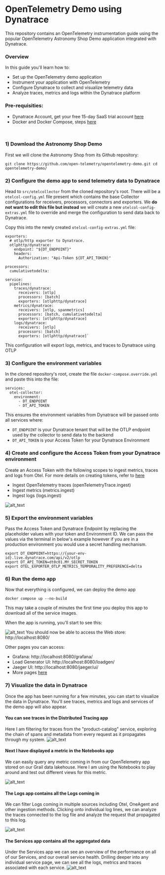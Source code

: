 # OpenTelemetry Demo using Dynatrace

This repository contains an OpenTelemetry instrumentation guide using the popular OpenTelemetry Astronomy Shop Demo application integrated with Dynatrace.

### Overview

In this guide you'll learn how to:
* Set up the OpenTelemetry demo application
* Instrument your application with OpenTelemetry
* Configure Dynatrace to collect and visualize telemetry data
* Analyze traces, metrics and logs within the Dynatrace platform

### Pre-requisities:
- Dynatrace Account, get your free 15-day SaaS trial account [here](https://www.dynatrace.com/signup/)
- Docker and Docker Compose, steps [here](https://opentelemetry.io/docs/demo/docker-deployment/)

<br />

### 1) Download the Astronomy Shop Demo 

First we will clone the Astronomy Shop from its Github repository:

`git clone https://github.com/open-telemetry/opentelemetry-demo.git cd opentelemetry-demo/`


### 2) Configure the demo app to send telemetry data to Dynatrace

Head to `src/otelcollector` from the cloned repository's root. There will be a `otelcol-config.yml` file present which contains the base Collector configurations for receivers, processors, 
connectors and exporters. We **do not want to edit this file but instead** we will create a new `otelcol-config-extras.yml` file to override and merge the configuration to send data back to Dynatrace. 

Copy this into the newly created 
`otelcol-config-extras.yml` file:

```
exporters: 
  # otlp/http exporter to Dynatrace.  
  otlphttp/dynatrace:  
    endpoint: "${DT_ENDPOINT}"  
    headers:  
      Authorization: "Api-Token ${DT_API_TOKEN}"  
 
processors:  
  cumulativetodelta:  
  
service:  
  pipelines:  
    traces/dynatrace:  
      receivers: [otlp]  
      processors: [batch]  
      exporters: [otlphttp/dynatrace]  
    metrics/dynatrace:  
      receivers: [otlp, spanmetrics]  
      processors: [batch, cumulativetodelta]  
      exporters: [otlphttp/dynatrace]  
    logs/dynatrace:  
      receivers: [otlp]  
      processors: [batch]  
      exporters: [otlphttp/dynatrace]`
```
This configuration will export logs, metrics, and traces to Dynatrace using OTLP

### 3) Configure the environment variables

In the cloned repository's root, create the file `docker-compose.override.yml` and paste this into the file:

```
services: 
  otel-collector: 
    environment: 
      - DT_ENDPOINT 
      - DT_API_TOKEN
```

This ensures the environment variables from Dynatrace will be passed onto all services where:

- `DT_ENDPOINT` is your Dynatrace tenant that will be the OTLP endpoint used by the collector to send data to the backend
- `DT_API_TOKEN` is your Access Token for your Dynatrace Environment

### 4) Create and configure the Access Token from your Dynatrace environment

Create an Access Token with the following scopes to ingest metrics, traces and logs from Otel. For more details on creating tokens, refer to [here](https://docs.dynatrace.com/docs/discover-dynatrace/references/dynatrace-api/basics/dynatrace-api-authentication?_gl=1*et5t8r*_gcl_au*MTQ5NjAzOTE3MC4xNzQzMzg2Mzc3*_ga*MTg0MDU4MDY1LjE3MzE1NDQzNjU.*_ga_1MEMV02JXV*MTc0MzM4NjM2NS44MS4xLjE3NDMzOTAzODYuMC4wLjA.)
* Ingest OpenTelemetry traces (openTelemetryTrace.ingest)
* Ingest metrics (metrics.ingest)
* Ingest logs (logs.ingest)

![alt_text](https://github.com/terrypengdt/OpenTelemetry-Demo/blob/main/images/Lab%202%20Otel%20token%20scope.png)

### 5) Export the environment variables 

Pass the Access Token and Dynatrace Endpoint by replacing the placeholder values with your token and Environment ID. We can pass the values via the terminal in below's example however if you are in a production environment you would use a secret handling mechanism.

```
export DT_ENDPOINT=https://{your-env-id}.live.dynatrace.com/api/v2/otlp 
export DT_API_TOKEN=dt0c01.MY_SECRET_TOKEN 
export OTEL_EXPORTER_OTLP_METRICS_TEMPORALITY_PREFERENCE=delta
```

### 6) Run the demo app

Now that everything is configured, we can deploy the demo app

`docker compose up --no-build`

This may take a couple of minutes the first time you deploy this app to download all of the service images.

When the app is running, you'll start to see this:

![alt_text](https://github.com/terrypengdt/OpenTelemetry-Demo/blob/main/images/Lab%202%20compose.png)
You should now be able to access the Web store: http://localhost:8080/

Other pages you can access:
- Grafana: http://localhost:8080/grafana/
- Load Generator UI: http://localhost:8080/loadgen/
- Jaeger UI: http://localhost:8080/jaeger/ui/
- More pages [here](https://opentelemetry.io/docs/demo/docker-deployment/#verify-the-web-store-and-telemetry)

### 7) Visualize the data in Dynatrace

Once the app has been running for a few minutes, you can start to visualize the data in Dynatrace. You'll see traces, metrics and logs and services of the demo app will also appear.

#### You can see traces in the Distributed Tracing app

Here I am filtering for traces from the "product-catalog" service, exploring the chain of spans and metadata from every request as it propagates through my system.
![alt_text](https://github.com/terrypengdt/OpenTelemetry-Demo/blob/main/images/Lab%202%20product%20catalog%20trace.png)

#### Next I have displayed a metric in the Notebooks app

We can easily query any metric coming in from our OpenTelemetry app stored on our Grail data lakehouse. Here I am using the Notebooks to play around and test out different views for this metric.

![alt_text](https://github.com/terrypengdt/OpenTelemetry-Demo/blob/main/images/Lab%202%20Metrics.png)

#### The Logs app contains all the Logs coming in

We can filter Logs coming in multiple sources including Otel, OneAgent and other ingestion methods. Clicking onto individual log lines, we can analyze the traces connected to the log file and analyze the request that propagated to this log.

![alt_text](https://github.com/terrypengdt/OpenTelemetry-Demo/blob/main/images/Lab%202%20Logs.png)

#### The Services app contains all the aggregated data

Under the Services app we can see an overview of the performance on all of our Services, and our overall service health. Drilling deeper into any individual service page, we can see all the logs, metrics and traces associated with each service. 
![alt_text](https://github.com/terrypengdt/OpenTelemetry-Demo/blob/main/images/Lab%202%20Services.png)

